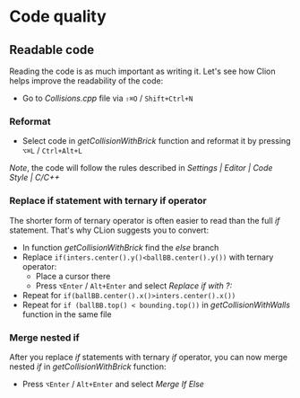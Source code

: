# Code quality

## Readable code
Reading the code is as much important as writing it. Let's see how Clion helps improve the readability of the code:
* Go to _Collisions.cpp_ file via `⇧⌘O` / `Shift+Ctrl+N`

### Reformat
* Select code in _getCollisionWithBrick_ function and reformat it by pressing `⌥⌘L` / `Ctrl+Alt+L`

_Note_, the code will follow the rules described in _Settings | Editor | Code Style | C/C++_

### Replace if statement with ternary if operator
The shorter form of ternary operator is often easier to read than the full _if_ statement. That's why CLion suggests you to convert:
* In function _getCollisionWithBrick_ find the _else_ branch
* Replace `if(inters.center().y()<ballBB.center().y())` with ternary operator:
    * Place a cursor there
    * Press `⌥Enter` / `Alt+Enter` and select _Replace if with ?:_
* Repeat for `if(ballBB.center().x()>inters.center().x())`
* Repeat for `if (ballBB.top() < bounding.top())` in _getCollisionWithWalls_ function in the same file

### Merge nested if
After you replace _if_ statements with ternary _if_ operator, you can now merge nested _if_ in _getCollisionWithBrick_ function:
* Press `⌥Enter` / `Alt+Enter` and select _Merge If Else_